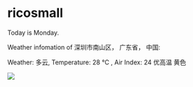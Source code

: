 # ricosmall

Today is Monday.

Weather infomation of 深圳市南山区， 广东省， 中国: 

Weather: 多云, Temperature: 28 ℃ , Air Index: 24 优高温 黄色

<img src="https://github-readme-stats.vercel.app/api?username=ricosmall&show_icons=true" />
